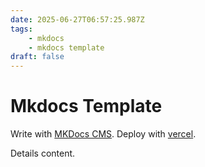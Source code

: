 ```yaml
---
date: 2025-06-27T06:57:25.987Z
tags:
    - mkdocs
    - mkdocs template
draft: false
---
```


# Mkdocs Template

Write with [MKDocs CMS](https://mkdocs.gundamz.net).
Deploy with [vercel](https://vercel.com/).



<!-- more -->

Details content.
